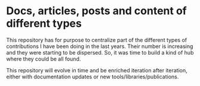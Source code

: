 # Docs, articles, posts and content of different types

This repository has for purpose to centralize part of the different types of contributions I have been doing in the last years.
Their number is increasing and they were starting to be dispersed. So, it was time to build a kind of hub where they could be all found.

This repository will evolve in time and be enriched iteration after iteration, either with documentation updates or new tools/libraries/publications.

